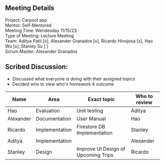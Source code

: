 ## Meeting Details  

Project: Carpool app  
Mentor: Self-Mentored  
Meeting Time: Wendesday 11/15/23  
Type of Meeting: Lecture Meeting  
Team: Aditya Patil [x], Alexander Granados [x], Ricardo Hinojosa [x], Hao Wu [x], Stanley Su [ ]  
Scrum Master: Alexander Granados

## Scribed Discussion:

- Discussed what everyone is doing with their assigned topics
- Decided who to view who's homework 4 outcome

| Name      | Area | Exact topic | Who to review |
| -------   | ---------- | ----- | ----- |
| Hao       | Evaluation | Unit testing | Aditya | Launch Animation
| Alexander | Documentation | User Manual | Hao |
| Ricardo   | Implementation | Firestore DB Implementation | Stanley |
| Aditya    | Implementation |  | Alexander |
| Stanley   | Design | Improve UI Design of Upcoming Trips | Ricardo |

